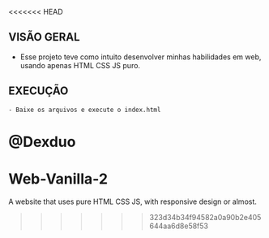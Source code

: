 <<<<<<< HEAD
## VISÃO GERAL
   - Esse projeto teve como intuito desenvolver minhas habilidades em web,
   usando apenas HTML CSS JS puro.

## EXECUÇÃO
    - Baixe os arquivos e execute o index.html

**@Dexduo**
=======
# Web-Vanilla-2
A website that uses pure HTML CSS JS, with responsive design or almost.
>>>>>>> 323d34b34f94582a0a90b2e405644aa6d8e58f53
